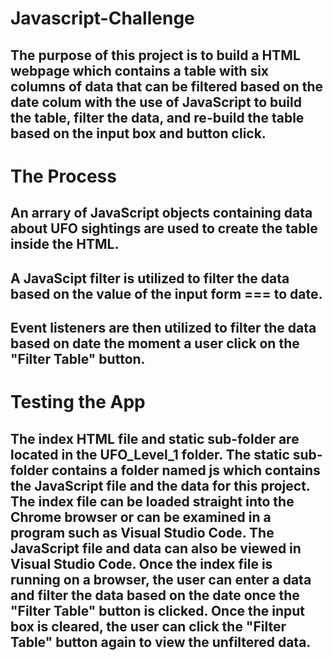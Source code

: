 # Javascript-Challenge
## The purpose of this project is to build a HTML webpage which contains a table with six columns of data that can be filtered based on the date colum with the use of JavaScript to build the table, filter the data, and re-build the table based on the input box and button click.

# The Process
## An arrary of JavaScript objects containing data about UFO sightings are used to create the table inside the HTML.
## A JavaScipt filter is utilized to filter the data based on the value of the input form === to date.  
## Event listeners are then utilized to filter the data based on date the moment a user click on the "Filter Table" button.

# Testing the App
## The index HTML file and static sub-folder are located in the UFO_Level_1 folder.  The static sub-folder contains a folder named js which contains the JavaScript file and the data for this project.  The index file can be loaded straight into the Chrome browser or can be examined in a program such as Visual Studio Code.  The JavaScript file and data can also be viewed in Visual Studio Code.  Once the index file is running on a browser, the user can enter a data and filter the data based on the date once the "Filter Table" button is clicked. Once the input box is cleared, the user can click the "Filter Table" button again to view the unfiltered data.  
